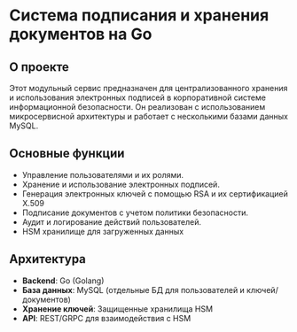 # Система подписания и хранения документов на Go

## О проекте
Этот модульный сервис предназначен для централизованного хранения и использования электронных подписей в корпоративной системе информационной безопасности. Он реализован с использованием микросервисной архитектуры и работает с несколькими базами данных MySQL.

## Основные функции
- Управление пользователями и их ролями.
- Хранение и использование электронных подписей.
- Генерация электронных ключей с помощью RSA и их сертификацией X.509
- Подписание документов с учетом политики безопасности.
- Аудит и логирование действий пользователей.
- HSM хранилище для загруженных данных

## Архитектура
- **Backend**: Go (Golang)
- **База данных**: MySQL (отдельные БД для пользователей и ключей/документов)
- **Хранение ключей**: Защищенные хранилища HSM
- **API**: REST/GRPC для взаимодействия с HSM
